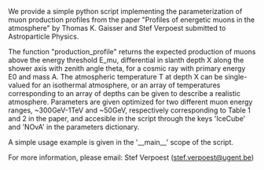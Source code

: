 We provide a simple python script implementing the parameterization of muon production profiles from the paper "Profiles of energetic muons in the atmosphere" by Thomas K. Gaisser and Stef Verpoest submitted to Astroparticle Physics.

The function "production_profile" returns the expected production of muons above the energy threshold E_mu, differential in slanth depth X along the shower axis with zenith angle theta, for a cosmic ray with primary energy E0 and mass A. The atmospheric temperature T at depth X can be single-valued for an isothermal atmosphere, or an array of temperatures corresponding to an array of depths can be given to describe a realistic atmosphere. Parameters are given optimized for two different muon energy ranges, ~300GeV-1TeV and ~50GeV, respectively corresponding to Table 1 and 2 in the paper, and accesible in the script through the keys 'IceCube' and 'NOvA' in the parameters dictionary.

A simple usage example is given in the '\_\_main\_\_' scope of the script.

For more information, please email: Stef Verpoest (stef.verpoest@ugent.be)
